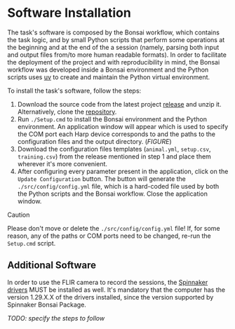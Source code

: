 # Software Installation

The task's software is composed by the Bonsai workflow, which contains the task logic, and by small Python scripts that perform some operations at the beginning and at the end of the a session (namely, parsing both input and output files from/to more human readable formats). In order to facilitate the deployment of the project and with reproducibility in mind, the Bonsai workflow was developed inside a Bonsai environment and the Python scripts uses [uv](https://github.com/astral-sh/uv) to create and maintain the Python virtual environment.

To install the task's software, follow the steps:
1. Download the source code from the latest project [release](TODO) and unzip it. Alternatively, clone the [repository](https://github.com/fchampalimaud/CDC.SoundLateralizationTask).
2. Run `./Setup.cmd` to install the Bonsai environment and the Python environment. An application window will appear which is used to specify the COM port each Harp device corresponds to and the paths to the configuration files and the output directory. (_FIGURE_)
3. Download the configuration files templates (`animal.yml`, `setup.csv`, `training.csv`) from the release mentioned in step 1 and place them wherever it's more convenient.
4. After configuring every parameter present in the application, click on the `Update Configuration` button. The button will generate the `./src/config/config.yml` file, which is a hard-coded file used by both the Python scripts and the Bonsai workflow. Close the application window.

> [!CAUTION]
> Please don't move or delete the `./src/config/config.yml` file! If, for some reason, any of the paths or COM ports need to be changed, re-run the `Setup.cmd` script.

## Additional Software

In order to use the FLIR camera to record the sessions, the [Spinnaker drivers](TODO) MUST be installed as well. It's mandatory that the computer has the version 1.29.X.X of the drivers installed, since the version supported by Spinnaker Bonsai Package.

_TODO: specify the steps to follow_
